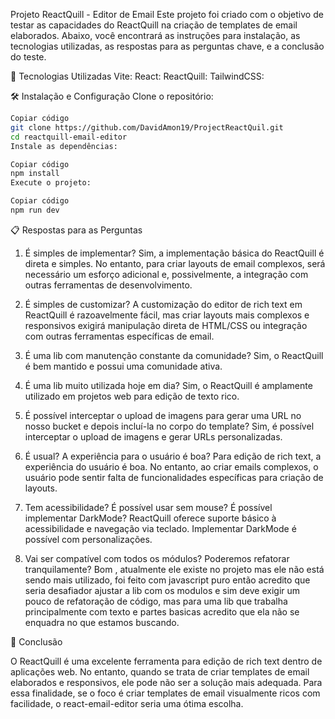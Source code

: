 Projeto ReactQuill - Editor de Email
Este projeto foi criado com o objetivo de testar as capacidades do ReactQuill na criação de templates de email elaborados. Abaixo, você encontrará as instruções para instalação, as tecnologias utilizadas, as respostas para as perguntas chave, e a conclusão do teste.

🚀 Tecnologias Utilizadas
Vite:
React:
ReactQuill:
TailwindCSS:


🛠️ Instalação e Configuração
Clone o repositório:

```bash
Copiar código
git clone https://github.com/DavidAmon19/ProjectReactQuil.git
cd reactquill-email-editor
Instale as dependências:
```

```bash
Copiar código
npm install
Execute o projeto:
```


```bash
Copiar código
npm run dev
```


📋 Respostas para as Perguntas
1. É simples de implementar?
Sim, a implementação básica do ReactQuill é direta e simples. No entanto, para criar layouts de email complexos, será necessário um esforço adicional e, possivelmente, a integração com outras ferramentas de desenvolvimento.

2. É simples de customizar?
A customização do editor de rich text em ReactQuill é razoavelmente fácil, mas criar layouts mais complexos e responsivos exigirá manipulação direta de HTML/CSS ou integração com outras ferramentas específicas de email.

3. É uma lib com manutenção constante da comunidade?
Sim, o ReactQuill é bem mantido e possui uma comunidade ativa. 

4. É uma lib muito utilizada hoje em dia?
Sim, o ReactQuill é amplamente utilizado em projetos web para edição de texto rico.

5. É possível interceptar o upload de imagens para gerar uma URL no nosso bucket e depois incluí-la no corpo do template?
Sim, é possível interceptar o upload de imagens e gerar URLs personalizadas.

6. É usual? A experiência para o usuário é boa?
Para edição de rich text, a experiência do usuário é boa. No entanto, ao criar emails complexos, o usuário pode sentir falta de funcionalidades específicas para criação de layouts.

7. Tem acessibilidade? É possível usar sem mouse? É possível implementar DarkMode?
ReactQuill oferece suporte básico à acessibilidade e navegação via teclado. Implementar DarkMode é possível com personalizações.

8. Vai ser compatível com todos os módulos? Poderemos refatorar tranquilamente?
Bom , atualmente ele existe no projeto mas ele não está sendo mais utilizado, foi feito com javascript puro então acredito que seria desafiador ajustar a lib com os modulos e sim deve exigir um pouco de refatoração de código, mas para uma lib que trabalha principalmente com texto e partes basicas acredito que ela não se enquadra no que estamos buscando.

📝 Conclusão

O ReactQuill é uma excelente ferramenta para edição de rich text dentro de aplicações web. No entanto, quando se trata de criar templates de email elaborados e responsivos, ele pode não ser a solução mais adequada. Para essa finalidade, se o foco é criar templates de email visualmente ricos com facilidade, o react-email-editor seria uma ótima escolha.

